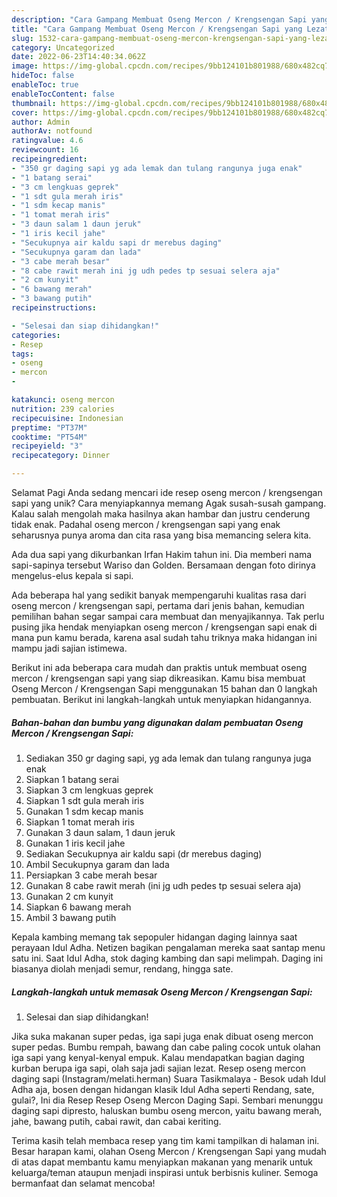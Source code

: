 ```yaml
---
description: "Cara Gampang Membuat Oseng Mercon / Krengsengan Sapi yang Lezat, Sempurna"
title: "Cara Gampang Membuat Oseng Mercon / Krengsengan Sapi yang Lezat, Sempurna"
slug: 1532-cara-gampang-membuat-oseng-mercon-krengsengan-sapi-yang-lezat-sempurna
category: Uncategorized
date: 2022-06-23T14:40:34.062Z
image: https://img-global.cpcdn.com/recipes/9bb124101b801988/680x482cq70/oseng-mercon-krengsengan-sapi-foto-resep-utama.jpg
hideToc: false
enableToc: true
enableTocContent: false
thumbnail: https://img-global.cpcdn.com/recipes/9bb124101b801988/680x482cq70/oseng-mercon-krengsengan-sapi-foto-resep-utama.jpg
cover: https://img-global.cpcdn.com/recipes/9bb124101b801988/680x482cq70/oseng-mercon-krengsengan-sapi-foto-resep-utama.jpg
author: Admin
authorAv: notfound
ratingvalue: 4.6
reviewcount: 16
recipeingredient:
- "350 gr daging sapi yg ada lemak dan tulang rangunya juga enak"
- "1 batang serai"
- "3 cm lengkuas geprek"
- "1 sdt gula merah iris"
- "1 sdm kecap manis"
- "1 tomat merah iris"
- "3 daun salam 1 daun jeruk"
- "1 iris kecil jahe"
- "Secukupnya air kaldu sapi dr merebus daging"
- "Secukupnya garam dan lada"
- "3 cabe merah besar"
- "8 cabe rawit merah ini jg udh pedes tp sesuai selera aja"
- "2 cm kunyit"
- "6 bawang merah"
- "3 bawang putih"
recipeinstructions:

- "Selesai dan siap dihidangkan!"
categories:
- Resep
tags:
- oseng
- mercon
- 

katakunci: oseng mercon  
nutrition: 239 calories
recipecuisine: Indonesian
preptime: "PT37M"
cooktime: "PT54M"
recipeyield: "3"
recipecategory: Dinner

---
```



Selamat Pagi Anda sedang mencari ide resep oseng mercon / krengsengan sapi yang unik? Cara menyiapkannya memang Agak susah-susah gampang. Kalau salah mengolah maka hasilnya akan hambar dan justru cenderung tidak enak. Padahal oseng mercon / krengsengan sapi yang enak seharusnya punya aroma dan cita rasa yang bisa memancing selera kita.


Ada dua sapi yang dikurbankan Irfan Hakim tahun ini. Dia memberi nama sapi-sapinya tersebut Wariso dan Golden. Bersamaan dengan foto dirinya mengelus-elus kepala si sapi.

Ada beberapa hal yang sedikit banyak mempengaruhi kualitas rasa dari oseng mercon / krengsengan sapi, pertama dari jenis bahan, kemudian pemilihan bahan segar sampai cara membuat dan menyajikannya. Tak perlu pusing jika hendak menyiapkan oseng mercon / krengsengan sapi enak di mana pun kamu berada, karena asal sudah tahu triknya maka hidangan ini mampu jadi sajian istimewa.


Berikut ini ada beberapa cara mudah dan praktis untuk membuat oseng mercon / krengsengan sapi yang siap dikreasikan. Kamu bisa membuat Oseng Mercon / Krengsengan Sapi menggunakan 15 bahan dan 0 langkah pembuatan. Berikut ini langkah-langkah untuk menyiapkan hidangannya.

<!--inarticleads1-->

##### Bahan-bahan dan bumbu yang digunakan dalam pembuatan Oseng Mercon / Krengsengan Sapi:

1. Sediakan 350 gr daging sapi, yg ada lemak dan tulang rangunya juga enak
1. Siapkan 1 batang serai
1. Siapkan 3 cm lengkuas geprek
1. Siapkan 1 sdt gula merah iris
1. Gunakan 1 sdm kecap manis
1. Siapkan 1 tomat merah iris
1. Gunakan 3 daun salam, 1 daun jeruk
1. Gunakan 1 iris kecil jahe
1. Sediakan Secukupnya air kaldu sapi (dr merebus daging)
1. Ambil Secukupnya garam dan lada
1. Persiapkan 3 cabe merah besar
1. Gunakan 8 cabe rawit merah (ini jg udh pedes tp sesuai selera aja)
1. Gunakan 2 cm kunyit
1. Siapkan 6 bawang merah
1. Ambil 3 bawang putih


Kepala kambing memang tak sepopuler hidangan daging lainnya saat perayaan Idul Adha. Netizen bagikan pengalaman mereka saat santap menu satu ini. Saat Idul Adha, stok daging kambing dan sapi melimpah. Daging ini biasanya diolah menjadi semur, rendang, hingga sate. 

<!--inarticleads2-->

##### Langkah-langkah untuk memasak Oseng Mercon / Krengsengan Sapi:


1. Selesai dan siap dihidangkan!

Jika suka makanan super pedas, iga sapi juga enak dibuat oseng mercon super pedas. Bumbu rempah, bawang dan cabe paling cocok untuk olahan iga sapi yang kenyal-kenyal empuk. Kalau mendapatkan bagian daging kurban berupa iga sapi, olah saja jadi sajian lezat. Resep oseng mercon daging sapi (Instagram/melati.herman) Suara Tasikmalaya - Besok udah Idul Adha aja, bosen dengan hidangan klasik Idul Adha seperti Rendang, sate, gulai?, Ini dia Resep Resep Oseng Mercon Daging Sapi. Sembari menunggu daging sapi dipresto, haluskan bumbu oseng mercon, yaitu bawang merah, jahe, bawang putih, cabai rawit, dan cabai keriting. 

Terima kasih telah membaca resep yang tim kami tampilkan di halaman ini. Besar harapan kami, olahan Oseng Mercon / Krengsengan Sapi yang mudah di atas dapat membantu kamu menyiapkan makanan yang menarik untuk keluarga/teman ataupun menjadi inspirasi untuk berbisnis kuliner. Semoga bermanfaat dan selamat mencoba!
